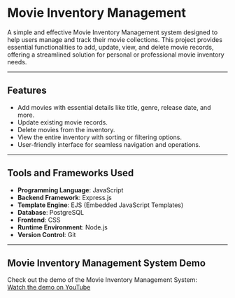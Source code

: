 # Movie Inventory Management

A simple and effective Movie Inventory Management system designed to help users manage and track their movie collections. This project provides essential functionalities to add, update, view, and delete movie records, offering a streamlined solution for personal or professional movie inventory needs.

---

## Features

- Add movies with essential details like title, genre, release date, and more.
- Update existing movie records.
- Delete movies from the inventory.
- View the entire inventory with sorting or filtering options.
- User-friendly interface for seamless navigation and operations.

---

## Tools and Frameworks Used

- **Programming Language**: JavaScript  
- **Backend Framework**: Express.js  
- **Template Engine**: EJS (Embedded JavaScript Templates)  
- **Database**: PostgreSQL  
- **Frontend**: CSS  
- **Runtime Environment**: Node.js  
- **Version Control**: Git  

---

## Movie Inventory Management System Demo
Check out the demo of the Movie Inventory Management System:  
[Watch the demo on YouTube](https://youtu.be/S8NHaPXd3F4)

